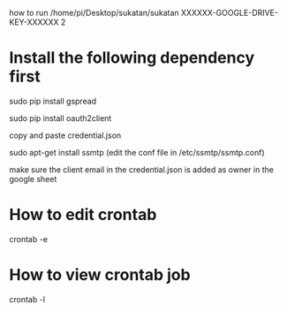 how to run
/home/pi/Desktop/sukatan/sukatan XXXXXX-GOOGLE-DRIVE-KEY-XXXXXX 2

# Install the following dependency first
sudo pip install gspread

sudo pip install oauth2client

copy and paste credential.json

sudo apt-get install ssmtp (edit the conf file in /etc/ssmtp/ssmtp.conf)

make sure the client email in the credential.json is added as owner in the google sheet

# How to edit crontab
crontab -e

# How to view crontab job
crontab -l
